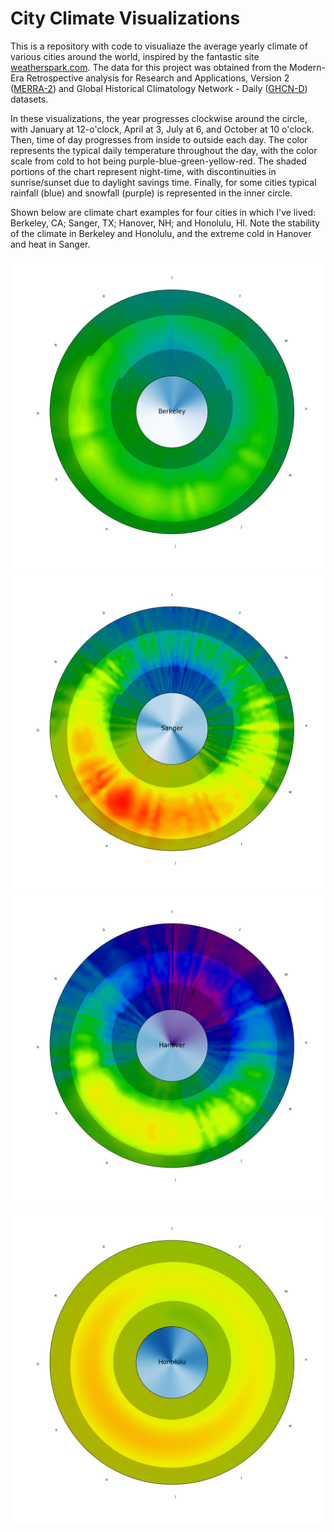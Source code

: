 # City Climate Visualizations

This is a repository with code to visualiaze the average yearly climate of various cities around the world, inspired by the fantastic site [weatherspark.com](http://weatherspark.com). The data for this project was obtained from the Modern-Era Retrospective analysis for Research and Applications, Version 2 ([MERRA-2](https://gmao.gsfc.nasa.gov/reanalysis/MERRA-2/)) and Global Historical Climatology Network - Daily ([GHCN-D](ftp://ftp.ncdc.noaa.gov/pub/data/ghcn/daily/readme.txt)) datasets. 

In these visualizations, the year progresses clockwise around the circle, with January at 12-o'clock, April at 3, July at 6, and October at 10 o'clock. Then, time of day progresses from inside to outside each day. The color represents the typical daily temperature throughout the day, with the color scale from cold to hot being purple-blue-green-yellow-red. The shaded portions of the chart represent night-time, with discontinuities in sunrise/sunset due to daylight savings time. Finally, for some cities typical rainfall (blue) and snowfall (purple) is represented in the inner circle. 

Shown below are climate chart examples for four cities in which I've lived: Berkeley, CA; Sanger, TX; Hanover, NH; and Honolulu, HI. Note the stability of the climate in Berkeley and Honolulu, and the extreme cold in Hanover and heat in Sanger. 

![Berkeley, CA](https://github.com/nknezek/climatecharts/blob/master/charts/Berkeley.png)
![Sanger, TX](https://github.com/nknezek/climatecharts/blob/master/charts/Sanger.png) 
![Hanover, NH](https://github.com/nknezek/climatecharts/blob/master/charts/Hanover.png) 
![Honolulu, HI](https://github.com/nknezek/climatecharts/blob/master/charts/Honolulu.png) 